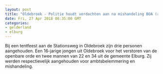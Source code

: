 ```yaml
---
layout: post
title: "Oldebroek - Politie houdt verdachten aan na mishandeling BOA (rectificatie)"
date: Fri, 27 Apr 2018 08:35:00 GMT
categories: 
- gelderland 
- elburg 
---
```


Bij een tentfeest aan de Stationsweg in Oldebroek zijn drie personen aangehouden. Een 16-jarige jongen uit Oldebroek voor het verstoren van de openbare orde en twee mannen van 22 en 34 uit de gemeente Elburg. Zij werden respectievelijk aangehouden voor ambtsbelemmering en mishandeling.
